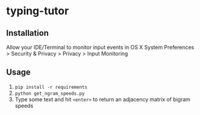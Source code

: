 # typing-tutor

## Installation
Allow your IDE/Terminal to monitor input events in OS X System Preferences > Security & Privacy > Privacy > Input Monitoring

## Usage
1. `pip install -r requirements` 
2.  `python get_ngram_speeds.py`  
3. Type some text and hit `<enter>` to return an adjacency matrix of bigram speeds
